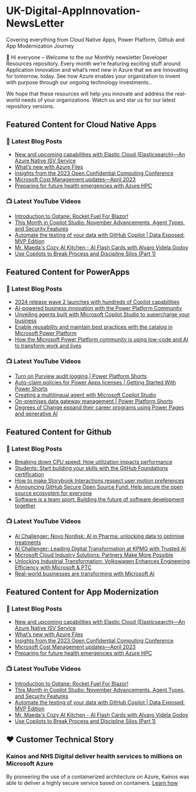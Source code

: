 # UK-Digital-AppInnovation-NewsLetter

Covering everything from Cloud Native Apps, Power Platform, Github and App Modernization Journey

👋 Hi everyone – Welcome to the our Monthly newsletter Developer Resources repository. Every month we’re featuring exciting stuff around Application Innovation and what’s next new in Azure that we are Innovating for tomorrow, today. See how Azure enables your organization to invent with purpose through our ongoing technology investments..


We hope that these resources will help you innovate and address the real-world needs of your organizations. Watch us and star us for our latest repository versions.

## Featured Content for Cloud Native Apps


### 📝 Latest Blog Posts

    
<!-- BLOGCNA:START -->
- [New and upcoming capabilities with Elastic Cloud (Elasticsearch)—An Azure Native ISV Service](https://azure.microsoft.com/blog/new-and-upcoming-capabilities-with-elastic-cloud-elasticsearch-an-azure-native-isv-service/)
- [What’s new with Azure Files](https://azure.microsoft.com/blog/what-s-new-with-azure-files/)
- [Insights from the 2023 Open Confidential Computing Conference](https://azure.microsoft.com/blog/insights-from-the-2023-open-confidential-computing-conference/)
- [Microsoft Cost Management updates—April 2023](https://azure.microsoft.com/blog/microsoft-cost-management-updates-april-2023/)
- [Preparing for future health emergencies with Azure HPC ](https://azure.microsoft.com/blog/preparing-for-future-health-emergencies-with-azure-hpc/)
<!-- BLOGCNA:END -->

### 📺 Latest YouTube Videos

 
<!-- YOUTUBECNA:START -->
- [Introduction to Oqtane: Rocket Fuel For Blazor!](https://www.youtube.com/watch?v=ZMd-DsiiPXE)
- [This Month in Copilot Studio: November Advancements, Agent Types, and Security Features](https://www.youtube.com/watch?v=6Q6zcwCB8x0)
- [Automate the testing of your data with GitHub Copilot | Data Exposed: MVP Edition](https://www.youtube.com/watch?v=bhaTyIzGVbI)
- [Mr. Maeda&#39;s Cozy AI Kitchen - AI Flash Cards with Alvaro Videla Godoy](https://www.youtube.com/watch?v=Ifi2GMrjGUQ)
- [Use Copilots to Break Process and Discipline Silos &lpar;Part 1&rpar;](https://www.youtube.com/watch?v=n564B1Eaz10)
<!-- YOUTUBECNA:END -->

##  Featured Content for PowerApps
### 📝 Latest Blog Posts
<!-- BLOGPOWER:START -->
- [2024 release wave 2 launches with hundreds of Copilot capabilities](https://www.microsoft.com/en-us/dynamics-365/blog/business-leader/2024/10/29/2024-release-wave-2-launches-with-hundreds-of-copilot-capabilities/)
- [AI-powered business innovation with the Power Platform Community](https://www.microsoft.com/en-us/power-platform/blog/2024/09/18/ai-powered-business-innovation-with-the-power-platform-community/)
- [Unveiling agents built with Microsoft Copilot Studio to supercharge your business](https://www.microsoft.com/en-us/microsoft-copilot/blog/copilot-studio/unveiling-copilot-agents-built-with-microsoft-copilot-studio-to-supercharge-your-business/)
- [Enable reusability and maintain best practices with the catalog in Microsoft Power Platform](https://www.microsoft.com/en-us/power-platform/blog/2024/09/11/enable-reusability-and-maintain-best-practices-with-the-catalog-in-microsoft-power-platform/)
- [How the Microsoft Power Platform community is using low-code and AI to transform work and lives](https://www.microsoft.com/en-us/power-platform/blog/2024/09/10/how-the-microsoft-power-platform-community-is-using-low-code-and-ai-to-transform-work-and-lives/)
<!-- BLOGPOWER:END -->
 ### 📺 Latest YouTube Videos
    
<!-- YOUTUBEPOWER:START -->
- [Turn on Purview audit logging | Power Platform Shorts](https://www.youtube.com/watch?v=UGys8QrnE4U)
- [Auto-claim policies for Power Apps licenses | Getting Started With Power Shorts](https://www.youtube.com/watch?v=Yohjv507l6s)
- [Creating a multilingual agent with Microsoft Copilot Studio](https://www.youtube.com/watch?v=Fq0Yja3-Yj4)
- [On-premises data gateway management | Power Platform Shorts](https://www.youtube.com/watch?v=5GDTqnYQPag)
- [Degrees of Change expand their career programs using Power Pages and generative AI](https://www.youtube.com/watch?v=deAeui3jBVc)
<!-- YOUTUBEPOWER:END -->

##  Featured Content for Github
### 📝 Latest Blog Posts
<!-- BLOGGITHUB:START -->
- [Breaking down CPU speed: How utilization impacts performance](https://github.blog/engineering/architecture-optimization/breaking-down-cpu-speed-how-utilization-impacts-performance/)
- [Students: Start building your skills with the GitHub Foundations certification](https://github.blog/news-insights/company-news/students-start-building-your-skills-with-the-github-foundations-certification/)
- [How to make Storybook Interactions respect user motion preferences](https://github.blog/engineering/user-experience/how-to-make-storybook-interactions-respect-user-motion-preferences/)
- [Announcing GitHub Secure Open Source Fund: Help secure the open source ecosystem for everyone](https://github.blog/news-insights/company-news/announcing-github-secure-open-source-fund/)
- [Software is a team sport: Building the future of software development together](https://github.blog/news-insights/company-news/software-is-a-team-sport-building-the-future-of-software-development-together/)
<!-- BLOGGITHUB:END -->
### 📺 Latest YouTube Videos
<!-- YOUTUBEGITHUB:START -->
- [AI Challenger: Novo Nordisk: AI in Pharma: unlocking data to optimise treatments](https://www.youtube.com/watch?v=gRKoeEbqv-8)
- [AI Challenger: Leading Digital Transformation at KPMG with Trusted AI](https://www.youtube.com/watch?v=htfqIxWdQjQ)
- [Microsoft Cloud Industry Solutions: Partners Make More Possible](https://www.youtube.com/watch?v=NY_tV5vpUvM)
- [Unlocking Industrial Transformation: Volkswagen Enhances Engineering Efficiency with Microsoft &amp; PTC](https://www.youtube.com/watch?v=3JxBKao8_J8)
- [Real-world businesses are transforming with Microsoft AI](https://www.youtube.com/watch?v=_3Ko7RVWlqo)
<!-- YOUTUBEGITHUB:END -->
##  Featured Content for App Modernization
### 📝 Latest Blog Posts
<!-- BLOGAPPMOD:START -->
- [New and upcoming capabilities with Elastic Cloud (Elasticsearch)—An Azure Native ISV Service](https://azure.microsoft.com/blog/new-and-upcoming-capabilities-with-elastic-cloud-elasticsearch-an-azure-native-isv-service/)
- [What’s new with Azure Files](https://azure.microsoft.com/blog/what-s-new-with-azure-files/)
- [Insights from the 2023 Open Confidential Computing Conference](https://azure.microsoft.com/blog/insights-from-the-2023-open-confidential-computing-conference/)
- [Microsoft Cost Management updates—April 2023](https://azure.microsoft.com/blog/microsoft-cost-management-updates-april-2023/)
- [Preparing for future health emergencies with Azure HPC ](https://azure.microsoft.com/blog/preparing-for-future-health-emergencies-with-azure-hpc/)
<!-- BLOGAPPMOD:END -->
### 📺 Latest YouTube Videos
<!-- YOUTUBEAPPMOD:START -->
- [Introduction to Oqtane: Rocket Fuel For Blazor!](https://www.youtube.com/watch?v=ZMd-DsiiPXE)
- [This Month in Copilot Studio: November Advancements, Agent Types, and Security Features](https://www.youtube.com/watch?v=6Q6zcwCB8x0)
- [Automate the testing of your data with GitHub Copilot | Data Exposed: MVP Edition](https://www.youtube.com/watch?v=bhaTyIzGVbI)
- [Mr. Maeda&#39;s Cozy AI Kitchen - AI Flash Cards with Alvaro Videla Godoy](https://www.youtube.com/watch?v=Ifi2GMrjGUQ)
- [Use Copilots to Break Process and Discipline Silos &lpar;Part 1&rpar;](https://www.youtube.com/watch?v=n564B1Eaz10)
<!-- YOUTUBEAPPMOD:END -->


## ♥️ Customer Technical Story 

### Kainos and NHS Digital deliver health services to millions on Microsoft Azure

By pioneering the use of a containerized architecture on Azure, Kainos was able to deliver a highly secure service based on containers. [Learn how](https://customers.microsoft.com/en-us/story/1368348549535774520-kainos-and-nhs-digital-deliver-health-services-to-millions-on-microsoft-azure)

